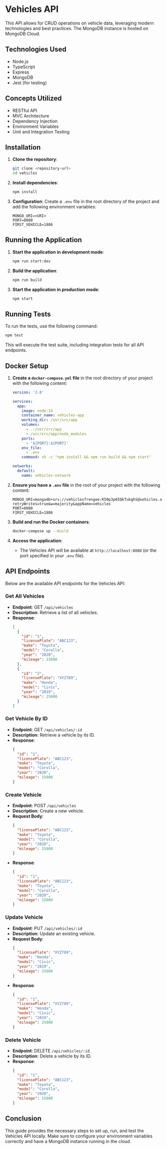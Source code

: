 
# Vehicles API

This API allows for CRUD operations on vehicle data, leveraging modern technologies and best practices. The MongoDB instance is hosted on MongoDB Cloud.

## Technologies Used

- Node.js
- TypeScript
- Express
- MongoDB
- Jest (for testing)

## Concepts Utilized

- RESTful API
- MVC Architecture
- Dependency Injection
- Environment Variables
- Unit and Integration Testing

## Installation

1. **Clone the repository**:
   ```sh
   git clone <repository-url>
   cd vehicles
   ```

2. **Install dependencies**:
   ```sh
   npm install
   ```

3. **Configuration**:
   Create a `.env` file in the root directory of the project and add the following environment variables:
   ```env
   MONGO_URI=<URI>
   PORT=8080
   FIRST_VEHICLE=1886
   ```

## Running the Application

1. **Start the application in development mode**:
   ```sh
   npm run start:dev
   ```

2. **Build the application**:
   ```sh
   npm run build
   ```

3. **Start the application in production mode**:
   ```sh
   npm start
   ```

## Running Tests

To run the tests, use the following command:
```sh
npm test
```
This will execute the test suite, including integration tests for all API endpoints.

## Docker Setup

1. **Create a `docker-compose.yml` file** in the root directory of your project with the following content:
   ```yaml
   version: '3.8'

   services:
     app:
       image: node:14
       container_name: vehicles-app
       working_dir: /usr/src/app
       volumes:
         - .:/usr/src/app
         - /usr/src/app/node_modules
       ports:
         - '${PORT}:${PORT}'
       env_file:
         - .env
       command: sh -c "npm install && npm run build && npm start"

   networks:
     default:
       name: vehicles-network
   ```

2. **Ensure you have a `.env` file** in the root of your project with the following content:
   ```env
   MONGO_URI=mongodb+srv://vehiclesfrengee:K50p3p0IQkTukghS@vehicles.orrweus.mongodb.net/?retryWrites=true&w=majority&appName=vehicles
   PORT=8080
   FIRST_VEHICLE=1886
   ```

3. **Build and run the Docker containers**:
   ```sh
   docker-compose up --build
   ```

4. **Access the application**:
   - The Vehicles API will be available at `http://localhost:8080` (or the port specified in your `.env` file).

## API Endpoints

Below are the available API endpoints for the Vehicles API:

### Get All Vehicles

- **Endpoint**: GET `/api/vehicles`
- **Description**: Retrieve a list of all vehicles.
- **Response**:
  ```json
  [
    {
      "id": "1",
      "licensePlate": "ABC123",
      "make": "Toyota",
      "model": "Corolla",
      "year": "2020",
      "mileage": 15000
    },
    {
      "id": "2",
      "licensePlate": "XYZ789",
      "make": "Honda",
      "model": "Civic",
      "year": "2019",
      "mileage": 25000
    }
  ]
  ```

### Get Vehicle By ID

- **Endpoint**: GET `/api/vehicles/:id`
- **Description**: Retrieve a vehicle by its ID.
- **Response**:
  ```json
  {
    "id": "1",
    "licensePlate": "ABC123",
    "make": "Toyota",
    "model": "Corolla",
    "year": "2020",
    "mileage": 15000
  }
  ```

### Create Vehicle

- **Endpoint**: POST `/api/vehicles`
- **Description**: Create a new vehicle.
- **Request Body**:
  ```json
  {
    "licensePlate": "ABC123",
    "make": "Toyota",
    "model": "Corolla",
    "year": "2020",
    "mileage": 15000
  }
  ```
- **Response**:
  ```json
  {
    "id": "1",
    "licensePlate": "ABC123",
    "make": "Toyota",
    "model": "Corolla",
    "year": "2020",
    "mileage": 15000
  }
  ```

### Update Vehicle

- **Endpoint**: PUT `/api/vehicles/:id`
- **Description**: Update an existing vehicle.
- **Request Body**:
  ```json
  {
    "licensePlate": "XYZ789",
    "make": "Honda",
    "model": "Civic",
    "year": "2019",
    "mileage": 25000
  }
  ```
- **Response**:
  ```json
  {
    "id": "1",
    "licensePlate": "XYZ789",
    "make": "Honda",
    "model": "Civic",
    "year": "2019",
    "mileage": 25000
  }
  ```

### Delete Vehicle

- **Endpoint**: DELETE `/api/vehicles/:id`
- **Description**: Delete a vehicle by its ID.
- **Response**:
  ```json
  {
    "id": "1",
    "licensePlate": "ABC123",
    "make": "Toyota",
    "model": "Corolla",
    "year": "2020",
    "mileage": 15000
  }
  ```

## Conclusion

This guide provides the necessary steps to set up, run, and test the Vehicles API locally. Make sure to configure your environment variables correctly and have a MongoDB instance running in the cloud.
